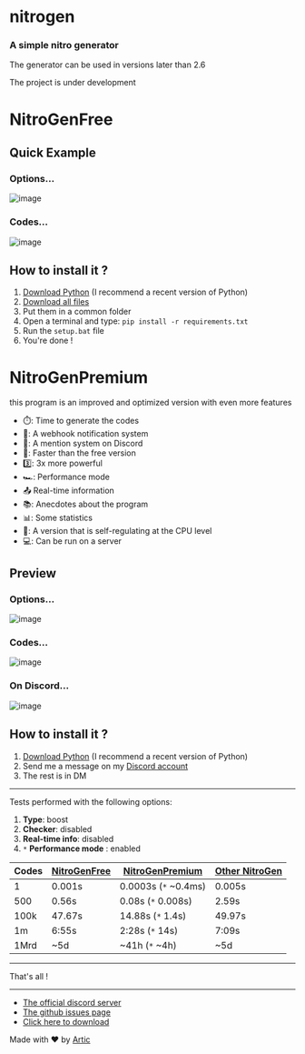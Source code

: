 # nitrogen

### A simple nitro generator

The generator can be used in versions later than 2.6

The project is under development

# NitroGenFree

## Quick Example

### Options...
![image](https://user-images.githubusercontent.com/81034458/171924149-b662bf6d-5b6f-41f8-b21f-e4f722e753a6.png)

### Codes...
![image](https://user-images.githubusercontent.com/81034458/171924088-b014b905-84d3-4700-aea4-a466b1d5da5d.png)

## How to install it ?

1. [Download Python](https://www.python.org/downloads/) (I recommend a recent version of Python)
2. [Download all files](https://github.com/ArticOff/nitrogen/archive/refs/heads/main.zip)
3. Put them in a common folder
4. Open a terminal and type: `pip install -r requirements.txt`
5. Run the `setup.bat` file
6. You're done !

# NitroGenPremium

this program is an improved and optimized version with even more features

- ⏱️: Time to generate the codes
- 📣: A webhook notification system
- 📲: A mention system on Discord
- 🏃: Faster than the free version
- 3️⃣: 3x more powerful
- 🏎️: Performance mode
- :outbox_tray: Real-time information
- 📚: Anecdotes about the program
- 📊: Some statistics
- 🔨: A version that is self-regulating at the CPU level
- 💻: Can be run on a server


## Preview

### Options...
![image](https://user-images.githubusercontent.com/81034458/171924552-fdfc33f4-824a-49f1-b7c8-8ce07c3f7a96.png)

### Codes...
![image](https://user-images.githubusercontent.com/81034458/172023965-86b6e7ec-fc2a-4239-969a-7dd5a79b5138.png)

### On Discord...
![image](https://user-images.githubusercontent.com/81034458/171930283-2339aeb2-b2ee-4634-9e43-9c861ef96285.png)

## How to install it ?

1. [Download Python](https://www.python.org/downloads/) (I recommend a recent version of Python)
2. Send me a message on my [Discord account](https://discord.com/users/855783629047988274)
3. The rest is in DM

***

Tests performed with the following options:
1. **Type**: boost
2. **Checker**: disabled
3. **Real-time info**: disabled
4. `*` **Performance mode** : enabled

|  Codes   | [NitroGenFree](https://github.com/ArticOff/nitrogen/#nitrogenfree)  | [NitroGenPremium](https://github.com/ArticOff/nitrogen#nitrogenpremium) | [Other NitroGen](https://github.com/lnxcz/nitro-generator) |
| -------- | ------------- | -------------------- | -------------- |
| 1        | 0.001s        | 0.0003s (`*` ~0.4ms) | 0.005s         |
| 500      | 0.56s         | 0.08s (`*` 0.008s)   | 2.59s          |
| 100k     | 47.67s        | 14.88s (`*` 1.4s)    | 49.97s         |
| 1m       | 6:55s         | 2:28s (`*` 14s)      | 7:09s          |
| 1Mrd     | ~5d           | ~41h (`*` ~4h)       | ~5d            |

***

That's all !

***

- [The official discord server](https://discord.com/invite/h7YFnP45jv)
- [The github issues page](https://github.com/ArticOff/nitrogen/issues)
- [Click here to download](https://github.com/ArticOff/nitrogen/archive/refs/heads/main.zip)

Made with ❤️ by [Artic](https://discord.com/users/855783629047988274)
